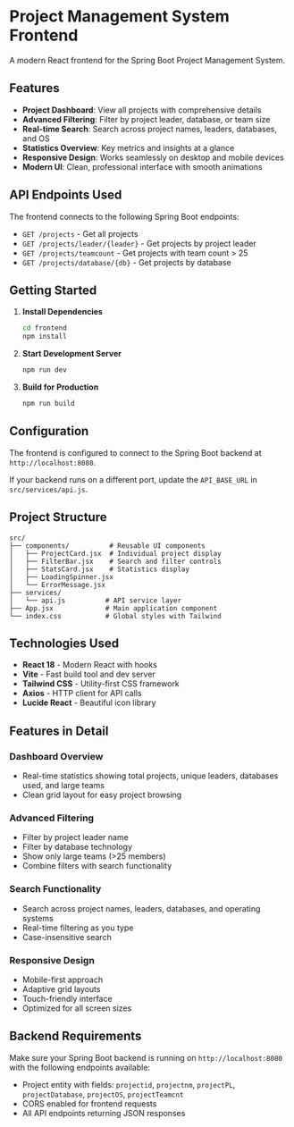 # Project Management System Frontend

A modern React frontend for the Spring Boot Project Management System.

## Features

- **Project Dashboard**: View all projects with comprehensive details
- **Advanced Filtering**: Filter by project leader, database, or team size
- **Real-time Search**: Search across project names, leaders, databases, and OS
- **Statistics Overview**: Key metrics and insights at a glance
- **Responsive Design**: Works seamlessly on desktop and mobile devices
- **Modern UI**: Clean, professional interface with smooth animations

## API Endpoints Used

The frontend connects to the following Spring Boot endpoints:

- `GET /projects` - Get all projects
- `GET /projects/leader/{leader}` - Get projects by project leader
- `GET /projects/teamcount` - Get projects with team count > 25
- `GET /projects/database/{db}` - Get projects by database

## Getting Started

1. **Install Dependencies**
   ```bash
   cd frontend
   npm install
   ```

2. **Start Development Server**
   ```bash
   npm run dev
   ```

3. **Build for Production**
   ```bash
   npm run build
   ```

## Configuration

The frontend is configured to connect to the Spring Boot backend at `http://localhost:8080`. 

If your backend runs on a different port, update the `API_BASE_URL` in `src/services/api.js`.

## Project Structure

```
src/
├── components/          # Reusable UI components
│   ├── ProjectCard.jsx  # Individual project display
│   ├── FilterBar.jsx    # Search and filter controls
│   ├── StatsCard.jsx    # Statistics display
│   ├── LoadingSpinner.jsx
│   └── ErrorMessage.jsx
├── services/
│   └── api.js          # API service layer
├── App.jsx             # Main application component
└── index.css           # Global styles with Tailwind
```

## Technologies Used

- **React 18** - Modern React with hooks
- **Vite** - Fast build tool and dev server
- **Tailwind CSS** - Utility-first CSS framework
- **Axios** - HTTP client for API calls
- **Lucide React** - Beautiful icon library

## Features in Detail

### Dashboard Overview
- Real-time statistics showing total projects, unique leaders, databases used, and large teams
- Clean grid layout for easy project browsing

### Advanced Filtering
- Filter by project leader name
- Filter by database technology
- Show only large teams (>25 members)
- Combine filters with search functionality

### Search Functionality
- Search across project names, leaders, databases, and operating systems
- Real-time filtering as you type
- Case-insensitive search

### Responsive Design
- Mobile-first approach
- Adaptive grid layouts
- Touch-friendly interface
- Optimized for all screen sizes

## Backend Requirements

Make sure your Spring Boot backend is running on `http://localhost:8080` with the following endpoints available:

- Project entity with fields: `projectid`, `projectnm`, `projectPL`, `projectDatabase`, `projectOS`, `projectTeamcnt`
- CORS enabled for frontend requests
- All API endpoints returning JSON responses
